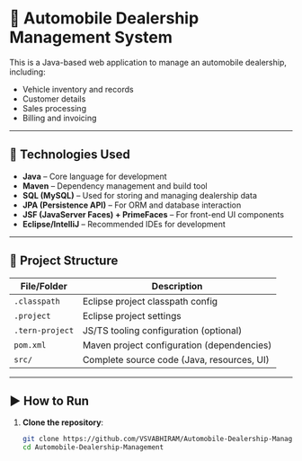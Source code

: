 # 🚗 Automobile Dealership Management System

This is a Java-based web application to manage an automobile dealership, including:

- Vehicle inventory and records  
- Customer details  
- Sales processing  
- Billing and invoicing  

---

## 🔧 Technologies Used

- **Java** – Core language for development  
- **Maven** – Dependency management and build tool  
- **SQL (MySQL)** – Used for storing and managing dealership data  
- **JPA (Persistence API)** – For ORM and database interaction  
- **JSF (JavaServer Faces) + PrimeFaces** – For front-end UI components  
- **Eclipse/IntelliJ** – Recommended IDEs for development  

---

## 📁 Project Structure

| File/Folder      | Description                                |
|------------------|--------------------------------------------|
| `.classpath`     | Eclipse project classpath config           |
| `.project`       | Eclipse project settings                   |
| `.tern-project`  | JS/TS tooling configuration (optional)     |
| `pom.xml`        | Maven project configuration (dependencies) |
| `src/`           | Complete source code (Java, resources, UI) |

---

## ▶️ How to Run

1. **Clone the repository**:
   ```bash
   git clone https://github.com/VSVABHIRAM/Automobile-Dealership-Management.git
   cd Automobile-Dealership-Management
